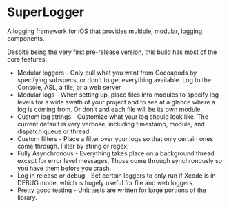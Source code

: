 # SuperLogger
A logging framework for iOS that provides multiple, modular, logging components.

Despite being the very first pre-release version, this build has most of the core features:

* Modular loggers - Only pull what you want from Cocoapods by specifying subspecs, or don't to get everything available. Log to the Console, ASL, a file, or a web server
* Modular logs - When setting up, place files into modules to specify log levels for a wide swath of your project and to see at a glance where a log is coming from. Or don't and each file will be its own module.
* Custom log strings - Customize what your log should look like. The current default is very verbose, including timestamp, module, and dispatch queue or thread.
* Custom filters - Place a filter over your logs so that only certain ones come through. Filter by string or regex.
* Fully Asynchronous - Everything takes place on a background thread except for error level messages. Those come through synchronously so you have them before you crash.
* Log in release or debug - Set certain loggers to only run if Xcode is in DEBUG mode, which is hugely useful for file and web loggers.
* Pretty good testing - Unit tests are written for large portions of the library.
